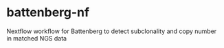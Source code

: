 # battenberg-nf
Nextflow workflow for Battenberg to detect subclonality and copy number in matched NGS data

